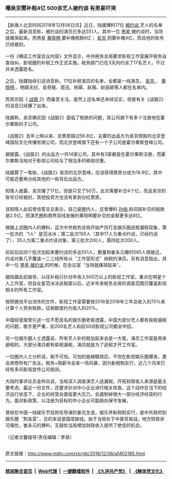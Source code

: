 ### 曝吴京需补税4亿 500余艺人被约谈 有男星吓哭
------------------------

<div class="wysiwyg">
 【新唐人北京时间2018年12月06日讯】近日，陆媒爆料17位
 <a href="http://www.ntdtv.com/xtr/gb/articlelistbytag_被约谈.html" target="_blank">
  被约谈
 </a>
 艺人的名单之后，最新消息称，被约谈的演员已多达551人。其中一位
 <a href="http://www.ntdtv.com/xtr/gb/articlelistbytag_男星.html" target="_blank">
  男星
 </a>
 被约谈时，当场就痛哭起来。而男星
 <a href="http://www.ntdtv.com/xtr/gb/articlelistbytag_黄晓明.html" target="_blank">
  黄晓明
 </a>
 要补缴税款6亿；
 <a href="http://www.ntdtv.com/xtr/gb/articlelistbytag_吴京.html" target="_blank">
  吴京
 </a>
 则要补缴4亿，而且他的账号已经被封。
 <br/>
 <br/>
 一份《横店工作室会议内容》文件显示，中共税务总局要求影视工作室展开税务自查自纠，影视圈的补税工作正式实施。税务部门已在3天内约谈了17名艺人，不过并未透露姓名。
 <br/>
 <br/>
 之后，陆媒陆续引述消息称，17位补税演员的名单，全都是一线演员，
 <a href="http://www.ntdtv.com/xtr/gb/articlelistbytag_吴京.html" target="_blank">
  吴京
 </a>
 、
 <a href="http://www.ntdtv.com/xtr/gb/articlelistbytag_黄晓明.html" target="_blank">
  黄晓明
 </a>
 、杨颖夫妇、吴奇隆、周迅、杨幂、赵薇、赵丽颖等人都在名单内。
 <br/>
 <br/>
 而吴京因《
 <a href="http://www.ntdtv.com/xtr/gb/articlelistbytag_战狼.html" target="_blank">
  战狼
 </a>
 2》而备受关注。虽然上述名单还未经证实，但是有关《战狼2》的消息已经爆了出来。
 <br/>
 <br/>
 陆媒称，吴京确实因《战狼2》面临了税款的问题，其公司旗下有多个注册地在霍尔果斯的子公司。
 <br/>
 <br/>
 《战狼2》去年上映以来，总票房超过56.8亿，主要的出品方为吴京控股的北京登峰国际文化传播有限公司，而北京登峰旗下还有一个子公司是霍尔果斯登峰公司。
 <br/>
 <br/>
 据披露，《战狼2》的出品方一共14家公司，其中有3家都是在霍尔果斯注册，而霍尔果斯当地对于影视公司给与了相当多的税收优惠。
 <br/>
 <br/>
 陆媒算了一笔账，《战狼2》吴京的北京登峰，应该获得票房分成为18.9亿，其中可能还要再分给其他的一些背后出品方。
 <br/>
 <br/>
 知情人披露，吴京赚了17亿，但是只交了50万，此次需要补交4个亿，而且吴京的账号已经被封，其他投资方也没有拿到分红票房。
 <br/>
 <br/>
 该知情人此前曾信誓旦旦表示，自己是圈内人，还曾爆料
 <a href="http://www.ntdtv.com/xtr/gb/articlelistbytag_孙俪.html" target="_blank">
  孙俪
 </a>
 和邓超补交的税款是2.5亿。而演艺圈和商界双线发展的黄晓明要补交的金额更多达6亿。
 <br/>
 <br/>
 根据上述圈内人的爆料，这次中共税务总局开始严厉打击娱乐圈逃税漏税现象，第一批次的〝1人〞是范冰冰；第二批次150人（其中17人为重点约谈，已经约谈了），35人为第二重点约谈对象，第三批次200人，第四批次200人。
 <br/>
 <br/>
 前前后后四个批次加起来要约谈的多达551人，数量和崔永元曝的585人很接近。约谈对象几乎覆盖一二三线所有以〝工作室形式〞纳税的演员。另有消息指出，其中一位
 <a href="http://www.ntdtv.com/xtr/gb/articlelistbytag_男星.html" target="_blank">
  男星
 </a>
 <a href="http://www.ntdtv.com/xtr/gb/articlelistbytag_被约谈.html" target="_blank">
  被约谈
 </a>
 的时候，在会议室〝当场就痛哭起来〞。
 <br/>
 <br/>
 据陆媒此前报导，以往补税只针对年收入500万以上的影视工作室，重点在明星个人工作室，但自女星范冰冰逃税案以后，近半年来税务总局的调查范围已覆盖影视相关的所有工作室。
 <br/>
 <br/>
 按照微信平台流传的文件，影视工作室需要按2016至2018年三年总收入的70%来计算个人劳务税款。征税额度约为收入的20%。
 <br/>
 <br/>
 中国经营报曾引述一位不愿具名的娱乐圈老板透露，中国大部分艺人都有偷税漏税的问题，歌手更严重，前200名艺人和前50间影视公司都会中招。
 <br/>
 <br/>
 另一位娱乐圈人士透露说，所有艺人补的税加起来会是一大笔，演员工作室是用来避税的，大部分演员都有偷税漏税，演员就是为了逃税才开工作室。
 <br/>
 <br/>
 一位圈内人士分析说，税不可怕，可怕的是蝴蝶效应，不但在影视娱乐圈爆发，更会席卷所有广告主。税务+限薪令会来一场风暴，因为新税制实行，近几个月来已经有多间影视宣传公司倒闭。
 <br/>
 <br/>
 大陆时事评论员金仲兵说，当局深入调查演艺人逃漏税，开拓财政收入来源是最主要考虑。最近一份文件，还要求针对中小企业进行相关核查。这个动作在当下的经济运行状态下，企业的经营会面临更大压力，会遏制掉很大一部分经济经营的行为。面对新政策，以注册为目标的中小企业可能趋向保守发展。
 <br/>
 <br/>
 曾经在中国一线娱乐节目担任导演的姜先生说，娱乐界新税制实行，是中共政府到娱乐圈〝割韭菜〞，总的来说是国库缺钱。由于当局处于中美贸易战，地方财政状况堪忧，崔永元的爆料，无疑给当局增加财政收入提供了绝佳的机会。
 <br/>
 <br/>
 （记者文馨报导/责任编辑：李泉）
</div>

<br/>原文链接：http://www.ntdtv.com/xtr/gb/2018/12/06/a1402185.html


------------------------
#### [禁闻聚合首页](https://github.com/gfw-breaker/banned-news/blob/master/README.md) &nbsp;|&nbsp; [Web代理](https://github.com/gfw-breaker/open-proxy/blob/master/README.md) &nbsp;|&nbsp; [一键翻墙软件](https://github.com/gfw-breaker/nogfw/blob/master/README.md) &nbsp;|&nbsp; [《九评共产党》](https://github.com/gfw-breaker/9ping.md/blob/master/README.md#九评之一评共产党是什么) &nbsp;|&nbsp; [《解体党文化》](https://github.com/gfw-breaker/jtdwh.md/blob/master/README.md#绪论)